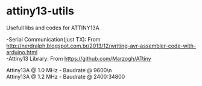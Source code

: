 # attiny13-utils
Usefull libs and codes for ATTINY13A

-Serial Communication(just TX): From http://nerdralph.blogspot.com.br/2013/12/writing-avr-assembler-code-with-arduino.html<br>
-Attiny13 Library: From https://github.com/Marzogh/ATtiny<br>

Attiny13A @ 1.0 MHz - Baudrate @ 9600\n<br>
Attiny13A @ 1.2 MHz - Baudrate @ 2400:34800<br>
